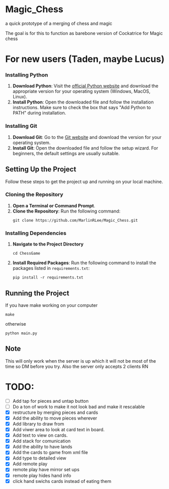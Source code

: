 
# Magic_Chess
a quick prototype of a merging of chess and magic

The goal is for this to function as barebone version of Cockatrice for Magic chess

# For new users (Taden, maybe Lucus)

### Installing Python
1. **Download Python**: Visit the [official Python website](https://www.python.org/downloads/) and download the appropriate version for your operating system (Windows, MacOS, Linux).
2. **Install Python**: Open the downloaded file and follow the installation instructions. Make sure to check the box that says "Add Python to PATH" during installation.

### Installing Git
1. **Download Git**: Go to the [Git website](https://git-scm.com/downloads) and download the version for your operating system.
2. **Install Git**: Open the downloaded file and follow the setup wizard. For beginners, the default settings are usually suitable.

## Setting Up the Project
Follow these steps to get the project up and running on your local machine.

### Cloning the Repository
1. **Open a Terminal or Command Prompt**.
2. **Clone the Repository**: Run the following command:
   ```
   git clone https://github.com/MarlinRLee/Magic_Chess.git
   ```

### Installing Dependencies
1. **Navigate to the Project Directory**
   ```
   cd ChessGame
   ```
2. **Install Required Packages**: Run the following command to install the packages listed in `requirements.txt`:
   ```
   pip install -r requirements.txt
   ```

## Running the Project
If you have make working on your computer
```
make
```
otherwise
```
python main.py
```
## Note
This will only work when the server is up which it will not be most of the time so DM before you try. Also the server only accepts 2 clients RN

# TODO:
  - [ ] Add tap for pieces and untap button
  - [ ] Do a ton of work to make it not look bad and make it rescalable 
  - [x] restructure by merging pieces and cards
  - [x] Add the ability to move pieces wherever
  - [x] Add library to draw from
  - [x] Add viwer area to look at card text in board.
  - [X] Add text to view on cards.
  - [X] Add stack for comunication
  - [X] Add the ability to have lands
  - [x] Add the cards to game from xml file
  - [x] Add type to detailed view
  - [x] Add remote play
  - [x] remote play have mirror set ups
  - [x] remote play hides hand info
  - [x] click hand swichs cards instead of eating them
